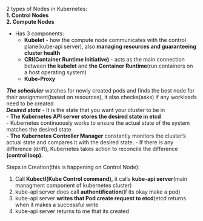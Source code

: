 2 types of Nodes in Kubernetes:  
**1. Control Nodes**  
**2. Compute Nodes**  
- Has 3 components:  
  - **Kubelet** - how the compute node communicates with the control plane(kube-api server), also **managing resources and guaranteeing cluster health**  
  - **CRI(Container Runtime Initiative)** - acts as the main connection between **the kubelet** and **the Container Runtime**(run containers on a host operating system)   
  - **Kube-Proxy**  

***The scheduler*** watches for newly created pods and finds the best node for their assignment(based on resources), it also checks(asks) if any workloads need to be created    
***Desired state*** - It is the state that you want your cluster to be in  
    - **The Kubernetes API server stores the desired state in etcd**  
    - Kubernetes continuously works to ensure the actual state of the system matches the desired state  
    - **The Kubernetes Controller Manager** constantly monitors the cluster’s actual state and compares it with the desired state. 
    - If there is any difference (drift), Kubernetes takes action to reconcile the difference **(control loop).**  

Steps in Creation(this is happening on Control Node):  
1. Call **Kubectl(Kube Control command),** it calls **kube-api server**(main managment component of kubernetes cluster)  
2. kube-api server does call **authentification**(if its okay make a pod)  
3. kube-api server **writes that Pod create request to etcd**(etcd returns when it makes a successful write  
4. kube-api server returns to me that its created  
